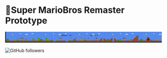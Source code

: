 # :mushroom:Super MarioBros Remaster Prototype

![World 1-1](./Assets/Sprites/Level%201-1/Ground/1-1%20Grid.png)

![GitHub followers](https://img.shields.io/github/followers/vadimvatsenko)
